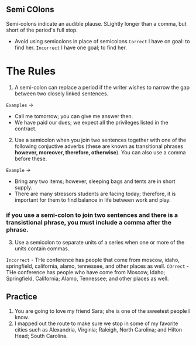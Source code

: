 ## Semi COlons

Semi-colons indicate an audible plause. SLightly longer than a comma, but short of the period's full stop. 

- Avoid using semicolons in place of semicolons
`Correct` I have on goal: to find her.
`Incorrect` I have one goal; to find her.

# The Rules

1) A semi-colon can replace a period if the writer wishes to narrow the gap between two closely linked sentences.

`Examples` ->
- Call me tomorrow; you can give me answer then.
- We have paid our dues; we expect all the privileges listed in the contract.

2) Use a semicolon when you join two sentences together with one of the following conjuctive adverbs (these are known as transitional phrases **however, moreover, therefore, otherwise**). You can also use a comma before these.

`Example` -> 
- Bring any two items; however, sleeping bags and tents are in short supply.
- There are many stressors students are facing today; therefore, it is important for them to find balance in life between work and play.

### if you use a semi-colon to join two sentences and there is a transistional phrase, you must include a comma after the phrase.

3) Use a semicolon to separate units of a series when one or more of the units contain commas. 

`Incorrect` - THe conference has people that come from moscow, idaho, springfield, california, alamo, tennessee, and other places as well. 
`COrrect` - THe conference has people who have come from Moscow, Idaho; Springfield, California; Alamo, Tennessee; and other places as well.

## Practice
1) You are going to love my friend Sara; she is one of the sweetest people I know.
2) I mapped out the route to make sure we stop in some of my favorite cities such as Alexandria, Virginia; Raleigh, North Carolina; and Hilton Head; South Carolina.
